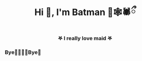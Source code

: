 <h1 align="center">Hi 👋, I'm Batman 🦇🕸️🕷️ྀ</h1>
<h3 align="center">𖤐 I really love maid 𖤐</h3>

<h3 align="left">Bye🤫🧏🏻‍♂️Bye🗿</h3>
<p align="left">
</p>
